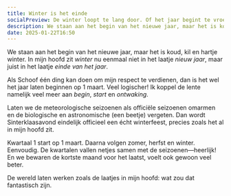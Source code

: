 ```yaml
---
title: Winter is het einde
socialPreview: De winter loopt te lang door. Of het jaar begint te vroeg. Laten we dit rechtzetten.
description: We staan aan het begin van het nieuwe jaar, maar het is koud, kil en hartje winter. In mijn hoofd zit winter nu eenmaal niet in het laatje nieuw jaar.
date: 2025-01-22T16:50
---
```


We staan aan het begin van het nieuwe jaar, maar het is koud, kil en hartje winter. In mijn hoofd zit _winter_ nu eenmaal niet in het laatje _nieuw jaar_, maar juist in het laatje _einde van het jaar_.

Als Schoof één ding kan doen om mijn respect te verdienen, dan is het wel het jaar laten beginnen op 1 maart. Veel logischer! Ik koppel de lente namelijk veel meer aan _begin_, _start_ en _ontwaking_.

Laten we de meteorologische seizoenen als officiële seizoenen omarmen en de biologische en astronomische (een beetje) vergeten. Dan wordt Sinterklaasavond eindelijk officieel een écht winterfeest, precies zoals het al in mijn hoofd zit.

Kwartaal 1 start op 1 maart. Daarna volgen zomer, herfst en winter. Eenvoudig. De kwartalen vallen netjes samen met de seizoenen—heerlijk! En we bewaren de kortste maand voor het laatst, voelt ook gewoon veel beter.

De wereld laten werken zoals de laatjes in mijn hoofd: wat zou dat fantastisch zijn.
